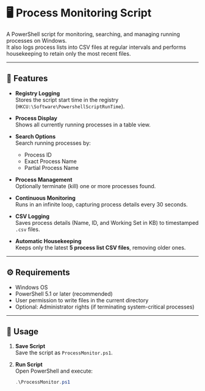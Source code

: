 # 🖥️ Process Monitoring Script

A PowerShell script for monitoring, searching, and managing running processes on Windows.  
It also logs process lists into CSV files at regular intervals and performs housekeeping to retain only the most recent files.

---

## 📌 Features

- **Registry Logging**  
  Stores the script start time in the registry (`HKCU:\Software\PowershellScriptRunTime`).

- **Process Display**  
  Shows all currently running processes in a table view.

- **Search Options**  
  Search running processes by:
  - Process ID  
  - Exact Process Name  
  - Partial Process Name  

- **Process Management**  
  Optionally terminate (kill) one or more processes found.

- **Continuous Monitoring**  
  Runs in an infinite loop, capturing process details every 30 seconds.

- **CSV Logging**  
  Saves process details (Name, ID, and Working Set in KB) to timestamped `.csv` files.

- **Automatic Housekeeping**  
  Keeps only the latest **5 process list CSV files**, removing older ones.

---

## ⚙️ Requirements

- Windows OS  
- PowerShell 5.1 or later (recommended)  
- User permission to write files in the current directory  
- Optional: Administrator rights (if terminating system-critical processes)  

---

## 🚀 Usage

1. **Save Script**  
   Save the script as `ProcessMonitor.ps1`.

2. **Run Script**  
   Open PowerShell and execute:

   ```powershell
   .\ProcessMonitor.ps1

